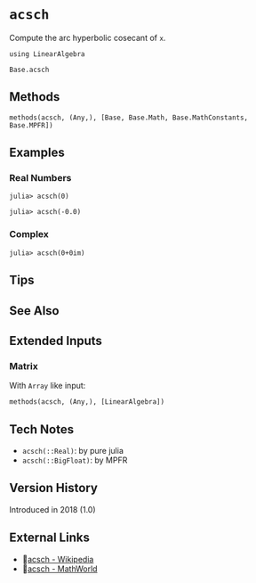 # `acsch`

Compute the arc hyperbolic cosecant of `x`.

```@setup repl_only
using LinearAlgebra
```
```@docs
Base.acsch
```


## Methods

```@repl
methods(acsch, (Any,), [Base, Base.Math, Base.MathConstants, Base.MPFR])
```


## Examples

### Real Numbers
```jldoctest
julia> acsch(0)

julia> acsch(-0.0)
```

### Complex
```jldoctest
julia> acsch(0+0im)
```

## Tips


## See Also


## Extended Inputs

### Matrix
With `Array` like input:
```@repl repl_only
methods(acsch, (Any,), [LinearAlgebra])
```


## Tech Notes

- `acsch(::Real)`: by pure julia
- `acsch(::BigFloat)`: by MPFR


## Version History

Introduced in 2018 (1.0)


## External Links
- 🔗[acsch - Wikipedia](https://en.wikipedia.org/wiki/ )
- 🔗[acsch - MathWorld](https://mathworld.wolfram.com/ )
